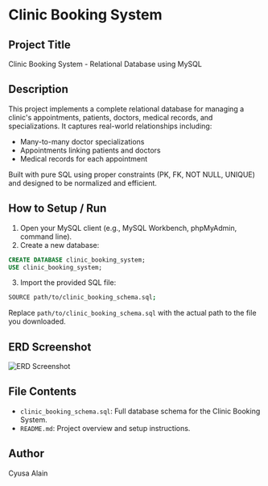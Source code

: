 
# Clinic Booking System

##  Project Title
Clinic Booking System - Relational Database using MySQL

##  Description
This project implements a complete relational database for managing a clinic's appointments, patients, doctors, medical records, and specializations. It captures real-world relationships including:
- Many-to-many doctor specializations
- Appointments linking patients and doctors
- Medical records for each appointment

Built with pure SQL using proper constraints (PK, FK, NOT NULL, UNIQUE) and designed to be normalized and efficient.

##  How to Setup / Run

1. Open your MySQL client (e.g., MySQL Workbench, phpMyAdmin, command line).
2. Create a new database:

```sql
CREATE DATABASE clinic_booking_system;
USE clinic_booking_system;
```

3. Import the provided SQL file:

```bash
SOURCE path/to/clinic_booking_schema.sql;
```

Replace `path/to/clinic_booking_schema.sql` with the actual path to the file you downloaded.

##  ERD Screenshot
![ERD Screenshot](https://drive.google.com/file/d/1Ml5KGSamPeD1s2mwoMlM8wC0tAVfEfwU/view?usp=sharing)

##  File Contents

- `clinic_booking_schema.sql`: Full database schema for the Clinic Booking System.
- `README.md`: Project overview and setup instructions.

##  Author
Cyusa Alain

